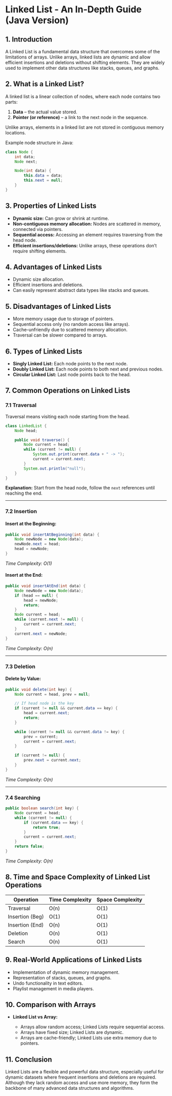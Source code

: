 # Linked List - An In-Depth Guide (Java Version)

## 1. Introduction

A Linked List is a fundamental data structure that overcomes some of the limitations of arrays. Unlike arrays, linked lists are dynamic and allow efficient insertions and deletions without shifting elements. They are widely used to implement other data structures like stacks, queues, and graphs.

## 2. What is a Linked List?

A linked list is a linear collection of nodes, where each node contains two parts:

1. **Data** – the actual value stored.
2. **Pointer (or reference)** – a link to the next node in the sequence.

Unlike arrays, elements in a linked list are not stored in contiguous memory locations.

Example node structure in Java:

```java
class Node {
    int data;
    Node next;

    Node(int data) {
        this.data = data;
        this.next = null;
    }
}
```

## 3. Properties of Linked Lists

* **Dynamic size:** Can grow or shrink at runtime.
* **Non-contiguous memory allocation:** Nodes are scattered in memory, connected via pointers.
* **Sequential access:** Accessing an element requires traversing from the head node.
* **Efficient insertions/deletions:** Unlike arrays, these operations don’t require shifting elements.

## 4. Advantages of Linked Lists

* Dynamic size allocation.
* Efficient insertions and deletions.
* Can easily represent abstract data types like stacks and queues.

## 5. Disadvantages of Linked Lists

* More memory usage due to storage of pointers.
* Sequential access only (no random access like arrays).
* Cache-unfriendly due to scattered memory allocation.
* Traversal can be slower compared to arrays.

## 6. Types of Linked Lists

* **Singly Linked List:** Each node points to the next node.
* **Doubly Linked List:** Each node points to both next and previous nodes.
* **Circular Linked List:** Last node points back to the head.

## 7. Common Operations on Linked Lists

### 7.1 Traversal

Traversal means visiting each node starting from the head.

```java
class LinkedList {
    Node head;

    public void traverse() {
        Node current = head;
        while (current != null) {
            System.out.print(current.data + " -> ");
            current = current.next;
        }
        System.out.println("null");
    }
}
```

**Explanation:** Start from the head node, follow the `next` references until reaching the end.

---

### 7.2 Insertion

#### Insert at the Beginning:

```java
public void insertAtBeginning(int data) {
    Node newNode = new Node(data);
    newNode.next = head;
    head = newNode;
}
```

*Time Complexity: O(1)*

#### Insert at the End:

```java
public void insertAtEnd(int data) {
    Node newNode = new Node(data);
    if (head == null) {
        head = newNode;
        return;
    }
    Node current = head;
    while (current.next != null) {
        current = current.next;
    }
    current.next = newNode;
}
```

*Time Complexity: O(n)*

---

### 7.3 Deletion

#### Delete by Value:

```java
public void delete(int key) {
    Node current = head, prev = null;

    // If head node is the key
    if (current != null && current.data == key) {
        head = current.next;
        return;
    }

    while (current != null && current.data != key) {
        prev = current;
        current = current.next;
    }

    if (current != null) {
        prev.next = current.next;
    }
}
```

*Time Complexity: O(n)*

---

### 7.4 Searching

```java
public boolean search(int key) {
    Node current = head;
    while (current != null) {
        if (current.data == key) {
            return true;
        }
        current = current.next;
    }
    return false;
}
```

*Time Complexity: O(n)*

## 8. Time and Space Complexity of Linked List Operations

| Operation       | Time Complexity | Space Complexity |
| --------------- | --------------- | ---------------- |
| Traversal       | O(n)            | O(1)             |
| Insertion (Beg) | O(1)            | O(1)             |
| Insertion (End) | O(n)            | O(1)             |
| Deletion        | O(n)            | O(1)             |
| Search          | O(n)            | O(1)             |

## 9. Real-World Applications of Linked Lists

* Implementation of dynamic memory management.
* Representation of stacks, queues, and graphs.
* Undo functionality in text editors.
* Playlist management in media players.

## 10. Comparison with Arrays

* **Linked List vs Array:**

  * Arrays allow random access; Linked Lists require sequential access.
  * Arrays have fixed size; Linked Lists are dynamic.
  * Arrays are cache-friendly; Linked Lists use extra memory due to pointers.

## 11. Conclusion

Linked Lists are a flexible and powerful data structure, especially useful for dynamic datasets where frequent insertions and deletions are required. Although they lack random access and use more memory, they form the backbone of many advanced data structures and algorithms.
